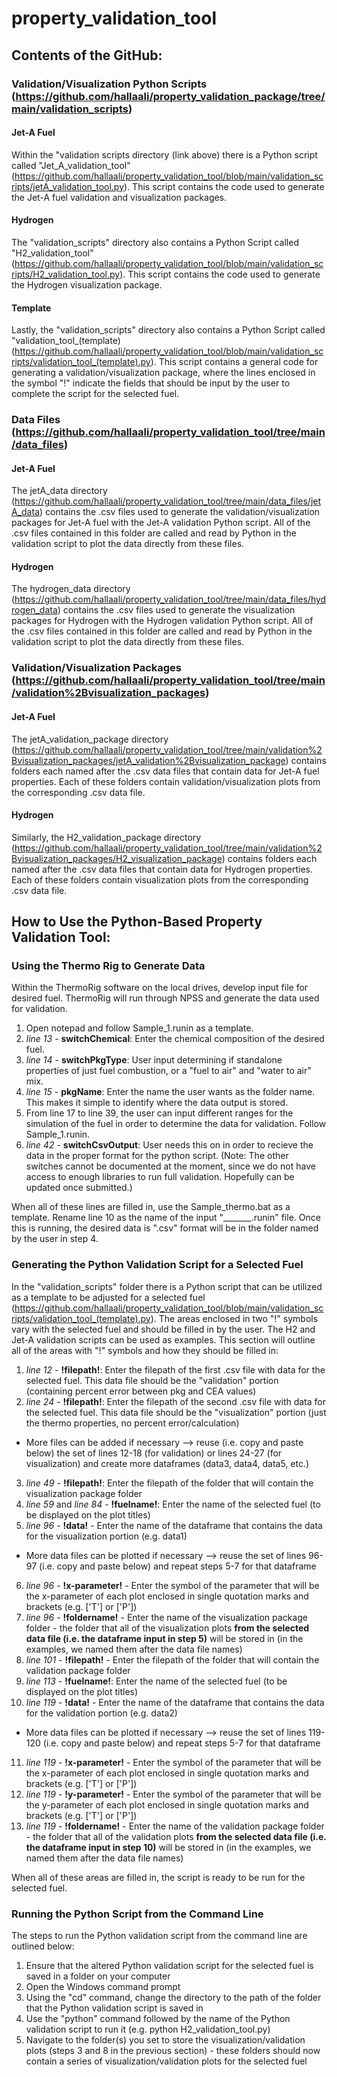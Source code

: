 # property_validation_tool

## Contents of the GitHub: 
### Validation/Visualization Python Scripts (https://github.com/hallaali/property_validation_package/tree/main/validation_scripts)
#### Jet-A Fuel 
Within the "validation scripts directory (link above) there is a Python script called "Jet_A_validation_tool" (https://github.com/hallaali/property_validation_tool/blob/main/validation_scripts/jetA_validation_tool.py). This script contains the code used to generate the Jet-A fuel validation and visualization packages. 
#### Hydrogen 
The "validation_scripts" directory also contains a Python Script called "H2_validation_tool" (https://github.com/hallaali/property_validation_tool/blob/main/validation_scripts/H2_validation_tool.py). This script contains the code used to generate the Hydrogen visualization package. 
#### Template 
Lastly, the "validation_scripts" directory also contains a Python Script called "validation_tool_(template) (https://github.com/hallaali/property_validation_tool/blob/main/validation_scripts/validation_tool_(template).py). This script contains a general code for generating a validation/visualization package, where the lines enclosed in the symbol "!" indicate the fields that should be input by the user to complete the script for the selected fuel. 

### Data Files (https://github.com/hallaali/property_validation_tool/tree/main/data_files)
#### Jet-A Fuel
The jetA_data directory (https://github.com/hallaali/property_validation_tool/tree/main/data_files/jetA_data) contains the .csv files used to generate the validation/visualization packages for Jet-A fuel with the Jet-A validation Python script. All of the .csv files contained in this folder are called and read by Python in the validation script to plot the data directly from these files. 
#### Hydrogen
The hydrogen_data directory (https://github.com/hallaali/property_validation_tool/tree/main/data_files/hydrogen_data) contains the .csv files used to generate the visualization packages for Hydrogen with the Hydrogen validation Python script. All of the .csv files contained in this folder are called and read by Python in the validation script to plot the data directly from these files. 

### Validation/Visualization Packages (https://github.com/hallaali/property_validation_tool/tree/main/validation%2Bvisualization_packages)
#### Jet-A Fuel
The jetA_validation_package directory (https://github.com/hallaali/property_validation_tool/tree/main/validation%2Bvisualization_packages/jetA_validation%2Bvisualization_package) contains folders each named after the .csv data files that contain data for Jet-A fuel properties. Each of these folders contain validation/visualization plots from the corresponding .csv data file.
#### Hydrogen
Similarly, the H2_validation_package directory (https://github.com/hallaali/property_validation_tool/tree/main/validation%2Bvisualization_packages/H2_visualization_package) contains folders each named after the .csv data files that contain data for Hydrogen properties. Each of these folders contain visualization plots from the corresponding .csv data file.

## How to Use the Python-Based Property Validation Tool: 

### Using the Thermo Rig to Generate Data
Within the ThermoRig software on the local drives, develop input file for desired fuel. ThermoRig will run through NPSS and generate the data used for validation.

1. Open notepad and follow Sample_1.runin as a template.
2. *line 13* - **switchChemical**: Enter the chemical composition of the desired fuel. 
3. *line 14* - **switchPkgType**: User input determining if standalone properties of just fuel combustion, or a "fuel to air" and "water to air" mix.
4. *line 15* - **pkgName**: Enter the name the user wants as the folder name. This makes it simple to identify where the data output is stored.
5. From line 17 to line 39, the user can input different ranges for the simulation of the fuel in order to determine the data for validation. Follow Sample_1.runin.
6. *line 42* - **switchCsvOutput**: User needs this on in order to recieve the data in the proper format for the python script. (Note: The other switches cannot be documented at the moment, since we do not have access to enough libraries to run full validation. Hopefully can be updated once submitted.)

When all of these lines are filled in, use the Sample_thermo.bat as a template. Rename line 10 as the name of the input "_______.runin" file. Once this is running, the desired data is ".csv" format will be in the folder named by the user in step 4.

### Generating the Python Validation Script for a Selected Fuel
In the "validation_scripts" folder there is a Python script that can be utilized as a template to be adjusted for a selected fuel (https://github.com/hallaali/property_validation_tool/blob/main/validation_scripts/validation_tool_(template).py). The areas enclosed in two "!" symbols vary with the selected fuel and should be filled in by the user. The H2 and Jet-A validation scripts can be used as examples. This section will outline all of the areas with "!" symbols and how they should be filled in:

1. *line 12* - **!filepath!**: Enter the filepath of the first .csv file with data for the selected fuel. This data file should be the "validation" portion (containing percent error between pkg and CEA values)
2. *line 24* - **!filepath!**: Enter the filepath of the second .csv file with data for the selected fuel. This data file should be the "visualization" portion (just the thermo properties, no percent error/calculation)
* More files can be added if necessary --> reuse (i.e. copy and paste below) the set of lines 12-18 (for validation) or lines 24-27 (for visualization) and create more dataframes (data3, data4, data5, etc.) 
3. *line 49* - **!filepath!**: Enter the filepath of the folder that will contain the visualization package folder
4. *line 59* and *line 84*  - **!fuelname!**: Enter the name of the selected fuel (to be displayed on the plot titles)
5. *line 96* - **!data!** - Enter the name of the dataframe that contains the data for the visualization portion (e.g. data1)
* More data files can be plotted if necessary --> reuse the set of lines 96-97 (i.e. copy and paste below) and repeat steps 5-7 for that dataframe
6. *line 96* - **!x-parameter!** - Enter the symbol of the parameter that will be the x-parameter of each plot enclosed in single quotation marks and brackets (e.g. ['T'] or ['P'])
7. *line 96* - **!foldername!** - Enter the name of the visualization package folder - the folder that all of the visualization plots **from the selected data file (i.e. the dataframe input in step 5)** will be stored in (in the examples, we named them after the data file names)
8. *line 101* - **!filepath!** - Enter the filepath of the folder that will contain the validation package folder
9. *line 113*  - **!fuelname!**: Enter the name of the selected fuel (to be displayed on the plot titles)
10. *line 119* - **!data!** - Enter the name of the dataframe that contains the data for the validation portion (e.g. data2)
* More data files can be plotted if necessary --> reuse the set of lines 119-120 (i.e. copy and paste below) and repeat steps 5-7 for that dataframe
11. *line 119* - **!x-parameter!** - Enter the symbol of the parameter that will be the x-parameter of each plot enclosed in single quotation marks and brackets (e.g. ['T'] or ['P'])
12. *line 119* - **!y-parameter!** - Enter the symbol of the parameter that will be the y-parameter of each plot enclosed in single quotation marks and brackets (e.g. ['T'] or ['P'])
13. *line 119* - **!foldername!** - Enter the name of the validation package folder - the folder that all of the validation plots **from the selected data file (i.e. the dataframe input in step 10)** will be stored in (in the examples, we named them after the data file names)

When all of these areas are filled in, the script is ready to be run for the selected fuel. 

### Running the Python Script from the Command Line
The steps to run the Python validation script from the command line are outlined below:
1. Ensure that the altered Python validation script for the selected fuel is saved in a folder on your computer
2. Open the Windows command prompt
3. Using the "cd" command, change the directory to the path of the folder that the Python validation script is saved in
4. Use the "python" command followed by the name of the Python validation script to run it (e.g. python H2_validation_tool.py)
5. Navigate to the folder(s) you set to store the visualization/validation plots (steps 3 and 8 in the previous section) - these folders should now contain a series of visualization/validation plots for the selected fuel
